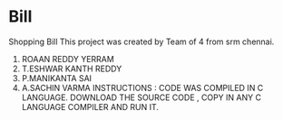 # Bill
Shopping Bill
This project was created by Team of 4 from srm chennai.
1. ROAAN REDDY YERRAM
2. T.ESHWAR KANTH REDDY
3. P.MANIKANTA SAI
4. A.SACHIN VARMA
INSTRUCTIONS :
CODE WAS COMPILED IN C LANGUAGE.
DOWNLOAD THE SOURCE CODE , COPY IN ANY C LANGUAGE COMPILER AND RUN IT.
